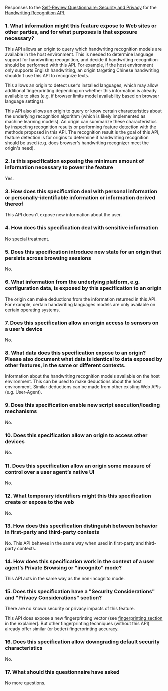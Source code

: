 Responses to the [Self-Review Questionnaire: Security and Privacy](https://w3ctag.github.io/security-questionnaire/) for the [Handwriting Recognition API](https://github.com/WICG/handwriting-recognition).

### 1. What information might this feature expose to Web sites or other parties, and for what purposes is that exposure necessary?

This API allows an origin to query which handwriting recognition models are available in the host environment. This is needed to determine language support for handwriting recognition, and decide if handwriting recognition should be performed with this API. For example, if the host environment only supports English handwriting, an origin targeting Chinese handwriting shouldn't use this API to recognize texts. 

This allows an origin to detect user’s installed languages, which may allow additional fingerprinting depending on whether this information is already available to sites (e.g. if browser limits model availability based on browser language settings).

This API also allows an origin to query or know certain characteristics about the underlying recognition algorithm (which is likely implemented as machine learning models). An origin can summarize these characteristics by inspecting recognition results or performing feature detection with the methods proposed in this API. The recognition result is the goal of this API, feature detection is for origins to determine if handwriting recognition should be used (e.g. does browser's handwriting recognizer meet the origin's need).

### 2. Is this specification exposing the minimum amount of information necessary to power the feature
Yes.

### 3. How does this specification deal with personal information or personally-identifiable information or information derived thereof
This API doesn't expose new information about the user.

### 4. How does this specification deal with sensitive information
No special treatment.

### 5. Does this specification introduce new state for an origin that persists across browsing sessions
No.

### 6. What information from the underlying platform, e.g. configuration data, is exposed by this specification to an origin
The origin can make deductions from the information returned in this API. For example, certain handwriting languages models are only available on certain operating systems.

### 7. Does this specification allow an origin access to sensors on a user’s device
No.

### 8. What data does this specification expose to an origin? Please also document what data is identical to data exposed by other features, in the same or different contexts.
Information about the handwriting recognition models available on the host environment. This can be used to make deductions about the host environment. Similar deductions can be made from other existing Web APIs (e.g. User-Agent).

### 9. Does this specification enable new script execution/loading mechanisms
No.

### 10. Does this specification allow an origin to access other devices
No.

### 11. Does this specification allow an origin some measure of control over a user agent’s native UI
No.

### 12. What temporary identifiers might this this specification create or expose to the web
No.

### 13. How does this specification distinguish between behavior in first-party and third-party contexts
No. This API behaves in the same way when used in first-party and third-party contexts.

### 14. How does this specification work in the context of a user agent’s Private Browsing or "incognito" mode?
This API acts in the same way as the non-incognito mode.

### 15. Does this specification have a "Security Considerations" and "Privacy Considerations" section?
There are no known security or privacy impacts of this feature.

This API does expose a new fingerprinting vector (see [fingerprinting section](https://github.com/WICG/handwriting-recognition/blob/main/explainer.md#fingerprinting) in the explainer]. But other fingerprinting techniques (without this API) already offer similar (or better) fingerprinting accuracy.

### 16. Does this specification allow downgrading default security characteristics
No.

### 17. What should this questionnaire have asked
No more questions.
